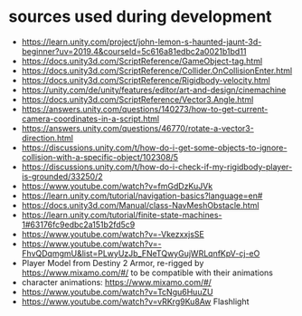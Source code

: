 # sources used during development

- https://learn.unity.com/project/john-lemon-s-haunted-jaunt-3d-beginner?uv=2019.4&courseId=5c616a81edbc2a0021b1bd11
- https://docs.unity3d.com/ScriptReference/GameObject-tag.html
- https://docs.unity3d.com/ScriptReference/Collider.OnCollisionEnter.html
- https://docs.unity3d.com/ScriptReference/Rigidbody-velocity.html
- https://unity.com/de/unity/features/editor/art-and-design/cinemachine
- https://docs.unity3d.com/ScriptReference/Vector3.Angle.html
- https://answers.unity.com/questions/140273/how-to-get-current-camera-coordinates-in-a-script.html
- https://answers.unity.com/questions/46770/rotate-a-vector3-direction.html
- https://discussions.unity.com/t/how-do-i-get-some-objects-to-ignore-collision-with-a-specific-object/102308/5
- https://discussions.unity.com/t/how-do-i-check-if-my-rigidbody-player-is-grounded/33250/2
- https://www.youtube.com/watch?v=fmGdDzKuJVk
- https://learn.unity.com/tutorial/navigation-basics?language=en#
- https://docs.unity3d.com/Manual/class-NavMeshObstacle.html
- https://learn.unity.com/tutorial/finite-state-machines-1#63176fc9edbc2a151b2fd5c9
- https://www.youtube.com/watch?v=-VkezxxjsSE
- https://www.youtube.com/watch?v=-FhvQDqmgmU&list=PLwyUzJb_FNeTQwyGujWRLqnfKpV-cj-eO
- Player Model from Destiny 2 Armor, re-rigged by https://www.mixamo.com/#/ to be compatible with their animations
- character animations: https://www.mixamo.com/#/
- https://www.youtube.com/watch?v=TcNgu6HuuZU
- https://www.youtube.com/watch?v=vRKrg9Ku8Aw Flashlight


